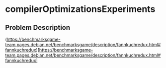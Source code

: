 # compilerOptimizationsExperiments

## Problem Description

(https://benchmarksgame-team.pages.debian.net/benchmarksgame/description/fannkuchredux.html#fannkuchredux)[https://benchmarksgame-team.pages.debian.net/benchmarksgame/description/fannkuchredux.html#fannkuchredux]
